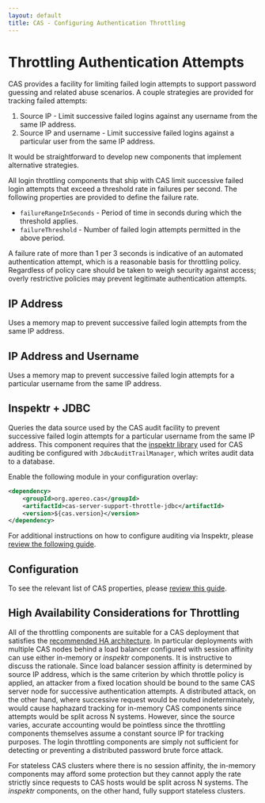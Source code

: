 ```yaml
---
layout: default
title: CAS - Configuring Authentication Throttling
---
```


# Throttling Authentication Attempts

CAS provides a facility for limiting failed login attempts to support password guessing and related abuse scenarios.
A couple strategies are provided for tracking failed attempts:

1. Source IP - Limit successive failed logins against any username from the same IP address.
2. Source IP and username - Limit successive failed logins against a particular user from the same IP address.

It would be straightforward to develop new components that implement alternative strategies.

All login throttling components that ship with CAS limit successive failed login attempts that exceed a threshold
rate in failures per second. The following properties are provided to define the failure rate.

* `failureRangeInSeconds` - Period of time in seconds during which the threshold applies.
* `failureThreshold` - Number of failed login attempts permitted in the above period.

A failure rate of more than 1 per 3 seconds is indicative of an automated authentication attempt, which is a
reasonable basis for throttling policy. Regardless of policy care should be taken to weigh security against access;
overly restrictive policies may prevent legitimate authentication attempts.

## IP Address

Uses a memory map to prevent successive failed login attempts from the same IP address.

## IP Address and Username

Uses a memory map to prevent successive failed login attempts for 
a particular username from the same IP address.

## Inspektr + JDBC

Queries the data source used by the CAS audit facility to prevent successive failed login attempts for a particular
username from the same IP address. This component requires that the
[inspektr library](https://github.com/Jasig/inspektr) used for CAS auditing be configured with
`JdbcAuditTrailManager`, which writes audit data to a database.

Enable the following module in your configuration overlay:

```xml
<dependency>
    <groupId>org.apereo.cas</groupId>
    <artifactId>cas-server-support-throttle-jdbc</artifactId>
    <version>${cas.version}</version>
</dependency>
```

For additional instructions on how to configure auditing via Inspektr,
please [review the following guide](Logging.html).

## Configuration

To see the relevant list of CAS properties, please [review this guide](Configuration-Properties.html).

## High Availability Considerations for Throttling

All of the throttling components are suitable for a CAS deployment that satisfies the
[recommended HA architecture](../planning/High-Availability-Guide.html). In particular deployments with multiple CAS
nodes behind a load balancer configured with session affinity can use either in-memory or _inspektr_ components. It is
instructive to discuss the rationale. Since load balancer session affinity is determined by source IP address, which
is the same criterion by which throttle policy is applied, an attacker from a fixed location should be bound to the
same CAS server node for successive authentication attempts. A distributed attack, on the other hand, where successive
request would be routed indeterminately, would cause haphazard tracking for in-memory CAS components since attempts
would be split across N systems. However, since the source varies, accurate accounting would be pointless since the
throttling components themselves assume a constant source IP for tracking purposes. The login throttling components
are simply not sufficient for detecting or preventing a distributed password brute force attack.

For stateless CAS clusters where there is no session affinity, the in-memory 
components may afford some protection but
they cannot apply the rate strictly since requests to CAS hosts would be split across N systems.
The _inspektr_ components, on the other hand, fully support stateless clusters.
